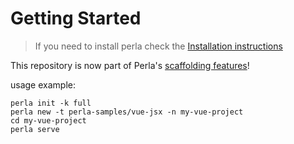 # Getting Started

> If you need to install perla check the [Installation instructions](https://perla-docs.web.app/#/content/install)


This repository is now part of Perla's [scaffolding features](https://perla-docs.web.app/#/docs/features/scaffolding)!

usage example:

```
perla init -k full
perla new -t perla-samples/vue-jsx -n my-vue-project
cd my-vue-project
perla serve
```
